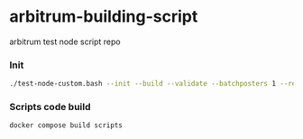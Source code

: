 # arbitrum-building-script

arbitrum test node script repo

### Init

```bash
./test-node-custom.bash --init --build --validate --batchposters 1 --redundantsequencers 0 --blockscout --tokenbridge --l2-fee-token
```

### Scripts code build

```bash
docker compose build scripts
```
